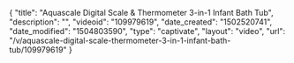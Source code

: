 {
    "title": "Aquascale Digital Scale &amp; Thermometer 3-in-1 Infant Bath Tub",
    "description": "",
    "videoid": "109979619",
    "date_created": "1502520741",
    "date_modified": "1504803590",
    "type": "captivate",
    "layout": "video",
    "url": "\/v\/aquascale-digital-scale-thermometer-3-in-1-infant-bath-tub\/109979619"
}